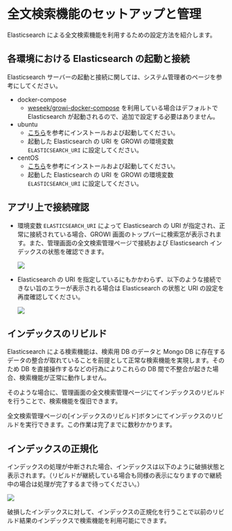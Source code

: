 # 全文検索機能のセットアップと管理

Elasticsearch による全文検索機能を利用するための設定方法を紹介します。

## 各環境における Elasticsearch の起動と接続

Elasticsearch サーバーの起動と接続に関しては、システム管理者のページを参考にしてください。

- docker-compose
  - [weseek/growi-docker-compose](https://github.com/weseek/growi-docker-compose) を利用している場合はデフォルトで Elasticsearch が起動されるので、追加で設定する必要はありません。
- ubuntu
  - [こちら](/ja/admin-guide/getting-started/ubuntu-server.html#elasticsearch)を参考にインストールおよび起動してください。
  - 起動した Elasticsearch の URI を GROWI の環境変数 `ELASTICSEARCH_URI` に設定してください。
- centOS
  - [こちら](/ja/admin-guide/getting-started/centos.html#elasticsearch)を参考にインストールおよび起動してください。
  - 起動した Elasticsearch の URI を GROWI の環境変数 `ELASTICSEARCH_URI` に設定してください。


## アプリ上で接続確認

- 環境変数 `ELASTICSEARCH_URI` によって Elasticsearch の URI が指定され、正常に接続されている場合、GROWI 画面のトップバーに検索窓が表示されます。また、管理画面の全文検索管理ページで接続および Elasticsearch インデックスの状態を確認できます。

  ![](/assets/images/setup-search-system1.png)

- Elasticsearch の URI を指定しているにもかかわらず、以下のような接続できない旨のエラーが表示される場合は Elasticsearch の状態と URI の設定を再度確認してください。

  ![](/assets/images/setup-search-system2.png)

## インデックスのリビルド

Elasticsearch による検索機能は、検索用 DB のデータと Mongo DB に存在するデータの整合が取れていることを前提として正常な検索機能を実現します。そのため DB を直接操作するなどの行為によりこれらの DB 間で不整合が起きた場合、検索機能が正常に動作しません。

そのような場合に、管理画面の全文検索管理ページにてインデックスのリビルドを行うことで、検索機能を復旧できます。

全文検索管理ページの[インデックスのリビルド]ボタンにてインデックスのリビルドを実行できます。この作業は完了までに数秒かかります。

## インデックスの正規化

インデックスの処理が中断された場合、インデックスは以下のように破損状態と表示されます。（リビルドが継続している場合も同様の表示になりますので継続中の場合は処理が完了するまで待ってください。）

![](/assets/images/setup-search-system3.png)

破損したインデックスに対して、インデックスの正規化を行うことで以前のリビルド結果のインデックスで検索機能を利用可能にできます。






